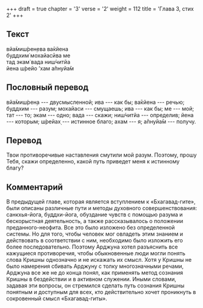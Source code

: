 +++
draft = true
chapter = '3'
verse = '2'
weight = 112
title = 'Глава 3, стих 2'
+++
## Текст

вйа̄миш́рен̣ева ва̄кйена  
буддхим̇ мохайасӣва ме  
тад экам̇ вада ниш́читйа  
йена ш́рейо ’хам а̄пнуйа̄м

## Пословный перевод

вйа̄миш́рен̣а --- двусмысленной; ива --- как бы; ва̄кйена --- речью; буддхим
--- разум; мохайаси --- смущаешь; ива --- как бы; ме --- мой; тат ---
то; экам --- одно; вада --- скажи; ниш́читйа --- определив; йена ---
которым; ш́рейах̣ --- истинное благо; ахам --- я; а̄пнуйа̄м --- получу.

## Перевод

Твои противоречивые наставления смутили мой разум. Поэтому, прошу Тебя,
скажи определенно, какой путь приведет меня к истинному благу?

## Комментарий

В предыдущей главе, которая является вступлением к «Бхагавад-гите», были
описаны различные пути и методы духовного совершенствования:
санкхья-йога, буддхи-йога, обуздание чувств с помощью разума и
бескорыстная деятельность, а также рассказывалось о положении
преданного-неофита. Все это было изложено без определенной системы. Но
для того, чтобы человек мог овладеть этим знанием и действовать в
соответствии с ним, необходимо было изложить его более последовательно.
Поэтому Арджуна хотел разъяснить все кажущиеся противоречия, чтобы
обыкновенные люди могли понять слова Кришны однозначно и не искажать их
смысл. Хотя у Кришны не было намерения сбивать Арджуну с толку
многозначными речами, Арджуна все же не до конца понял, как применять
метод сознания Кришны в бездействии и в активном служении. Иными
словами, задавая эти вопросы, он стремился сделать путь сознания Кришны
понятным и доступным для всех, кто действительно хочет проникнуть в
сокровенный смысл «Бхагавад-гиты».
